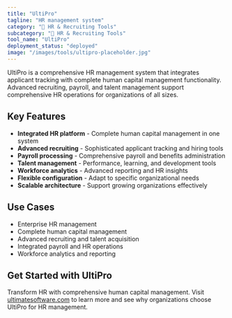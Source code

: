 ```yaml
---
title: "UltiPro"
tagline: "HR management system"
category: "👥 HR & Recruiting Tools"
subcategory: "👥 HR & Recruiting Tools"
tool_name: "UltiPro"
deployment_status: "deployed"
image: "/images/tools/ultipro-placeholder.jpg"
---
```

UltiPro is a comprehensive HR management system that integrates applicant tracking with complete human capital management functionality. Advanced recruiting, payroll, and talent management support comprehensive HR operations for organizations of all sizes.

## Key Features

- **Integrated HR platform** - Complete human capital management in one system
- **Advanced recruiting** - Sophisticated applicant tracking and hiring tools
- **Payroll processing** - Comprehensive payroll and benefits administration
- **Talent management** - Performance, learning, and development tools
- **Workforce analytics** - Advanced reporting and HR insights
- **Flexible configuration** - Adapt to specific organizational needs
- **Scalable architecture** - Support growing organizations effectively

## Use Cases

- Enterprise HR management
- Complete human capital management
- Advanced recruiting and talent acquisition
- Integrated payroll and HR operations
- Workforce analytics and reporting

## Get Started with UltiPro

Transform HR with comprehensive human capital management. Visit [ultimatesoftware.com](https://www.ultimatesoftware.com) to learn more and see why organizations choose UltiPro for HR management.
